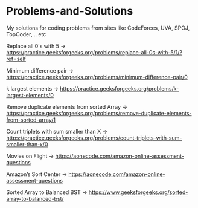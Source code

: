 # Problems-and-Solutions
My solutions for coding problems from sites like CodeForces, UVA, SPOJ, TopCoder, .. etc


Replace all 0's with 5  -> https://practice.geeksforgeeks.org/problems/replace-all-0s-with-5/1/?ref=self

Minimum difference pair -> https://practice.geeksforgeeks.org/problems/minimum-difference-pair/0

k largest elements      -> https://practice.geeksforgeeks.org/problems/k-largest-elements/0

Remove duplicate elements from sorted Array -> https://practice.geeksforgeeks.org/problems/remove-duplicate-elements-from-sorted-array/1

Count triplets with sum smaller than X -> https://practice.geeksforgeeks.org/problems/count-triplets-with-sum-smaller-than-x/0

Movies on Flight        -> https://aonecode.com/amazon-online-assessment-questions

Amazon’s Sort Center    -> https://aonecode.com/amazon-online-assessment-questions

Sorted Array to Balanced BST -> https://www.geeksforgeeks.org/sorted-array-to-balanced-bst/
